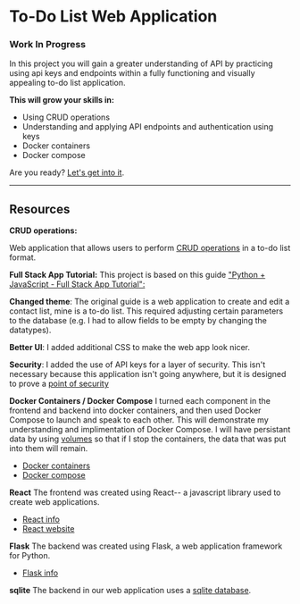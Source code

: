 # To-Do List Web Application
### Work In Progress ###
In this project you will gain a greater understanding of API by practicing using api keys and endpoints within a fully functioning and visually appealing to-do list application.

**This will grow your skills in:**
- Using CRUD operations
- Understanding and applying API endpoints and authentication using keys
- Docker containers 
- Docker compose

Are you ready? [Let's get into it]([0_Intro.md](https://github.com/dk-fern/todo-list-app/blob/main/Project%20Guide/0_Intro.md)).


____________________________________________________________________

## Resources 

**CRUD operations:**
  
Web application that allows users to perform [CRUD operations](https://www.codecademy.com/article/what-is-crud) in a to-do list format.

**Full Stack App Tutorial:**
This project is based on this guide ["Python + JavaScript - Full Stack App Tutorial":](https://www.youtube.com/watch?v=PppslXOR7TA&t=287s)

**Changed theme**: The original guide is a web application to create and edit a contact list, mine is a to-do list. This required adjusting certain parameters to the database (e.g. I had to allow fields to be empty by changing the datatypes).

**Better UI**: I added additional CSS to make the web app look nicer.

**Security**: I added the use of API keys for a layer of security. This isn't necessary because this application isn't going anywhere, but it is designed to prove a [point of security](https://www.fortinet.com/resources/cyberglossary/api-key)

**Docker Containers / Docker Compose**
I turned each component in the frontend and backend into docker containers, and then used Docker Compose to launch and speak to each other. This will demonstrate my understanding and implimentation of Docker Compose. I will have persistant data by using [volumes](https://docs.docker.com/storage/volumes/) so that if I stop the containers, the data that was put into them will remain.
  - [Docker containers](https://www.docker.com/resources/what-container/)
  - [Docker compose](https://docs.docker.com/compose/)

**React**
The frontend was created using React-- a javascript library used to create web applications.
- [React info](https://www.w3schools.com/whatis/whatis_react.asp)
- [React website](https://react.dev/)

**Flask** 
The backend was created using Flask, a web application framework for Python.
- [Flask info](https://pythonbasics.org/what-is-flask-python/)

**sqlite**
The backend in our web application uses a [sqlite database](https://www.sqlite.org/).


